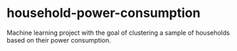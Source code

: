 # household-power-consumption
Machine learning project with the goal of clustering a sample of households based on their power consumption.
